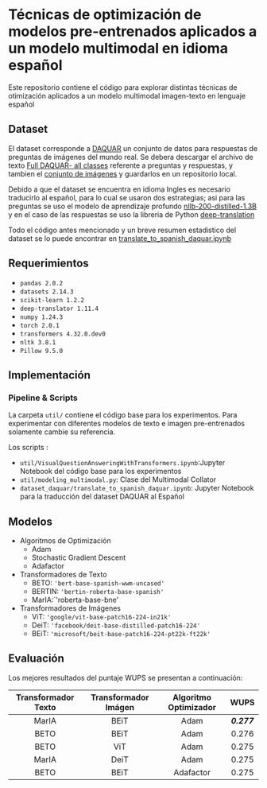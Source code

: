 # Técnicas de optimización de modelos pre-entrenados aplicados a un modelo multimodal en idioma español

Este repositorio contiene el código para explorar distintas técnicas de otimización aplicados a un modelo multimodal imagen-texto en lenguaje español

## Dataset

El dataset corresponde a [DAQUAR](https://www.mpi-inf.mpg.de/departments/computer-vision-and-machine-learning/research/vision-and-language/visual-turing-challenge) un conjunto de datos para respuestas de preguntas de imágenes del mundo real. Se debera descargar el archivo de texto [Full DAQUAR- all classes](https://datasets.d2.mpi-inf.mpg.de/mateusz14visual-turing/qa.894.raw.txt) referente a preguntas y respuestas, y tambien el [conjunto de imágenes](http://datasets.d2.mpi-inf.mpg.de/mateusz14visual-turing/nyu_depth_images.tar) y guardarlos en un repositorio local. 

Debido a que el dataset se encuentra en idioma Ingles es necesario traducirlo al español, para lo cual se usaron dos estrategias; asi para las preguntas se uso el modelo de aprendizaje profundo [nllb-200-distilled-1.3B](https://huggingface.co/facebook/nllb-200-distilled-1.3B) y en el caso de las respuestas se uso la libreria de Python [deep-translation](https://deep-translator.readthedocs.io/en/latest)

Todo el código antes mencionado y un breve resumen estadistico del dataset se lo puede encontrar en [translate_to_spanish_daquar.ipynb](https://github.com/pvbastidas/spanish-vqa/blob/master/dataset_daquar/translate_to_spanish_daquar.ipynb)

## Requerimientos
- `pandas 2.0.2`
- `datasets 2.14.3`
- `scikit-learn 1.2.2`
- `deep-translator 1.11.4`
- `numpy 1.24.3`
- `torch 2.0.1`
- `transformers 4.32.0.dev0`
- `nltk 3.8.1`
- `Pillow 9.5.0`

## Implementación

### Pipeline & Scripts
La carpeta `util/` contiene el código base para los experimentos. Para experimentar con diferentes modelos de texto e imagen pre-entrenados solamente cambie su referencia.

Los scripts :

- `util/VisualQuestionAnsweringWithTransformers.ipynb`:Jupyter Notebook del código base para los experimentos 
- `util/modeling_multimodal.py`: Clase del Multimodal Collator
- `dataset_daquar/translate_to_spanish_daquar.ipynb`: Jupyter Notebook para la traducción del dataset DAQUAR al Español

## Modelos

- Algoritmos de Optimización
    - Adam
    - Stochastic Gradient Descent
    - Adafactor
- Transformadores de Texto 
    - BETO: `'bert-base-spanish-wwm-uncased'`
    - BERTIN: `'bertin-roberta-base-spanish'`
    - MarIA:`'roberta-base-bne'
- Transformadores de Imágenes
    - ViT: `'google/vit-base-patch16-224-in21k'`
    - DeiT: `'facebook/deit-base-distilled-patch16-224'`
    - BEiT: `'microsoft/beit-base-patch16-224-pt22k-ft22k'`


## Evaluación

Los mejores resultados del puntaje WUPS se presentan a continuación:

| Transformador Texto | Transformador Imágen | Algoritmo Optimizador | WUPS |
| :---: | :---: | :---: | :---: | 
| MarIA | BEiT | Adam | _**0.277**_ | 
| BETO | BEiT | Adam | 0.276 | 
| BETO | ViT | Adam | 0.275 | 
| MarIA | DeiT | Adam | 0.275 |
| BETO | BEiT | Adafactor | 0.275 |





